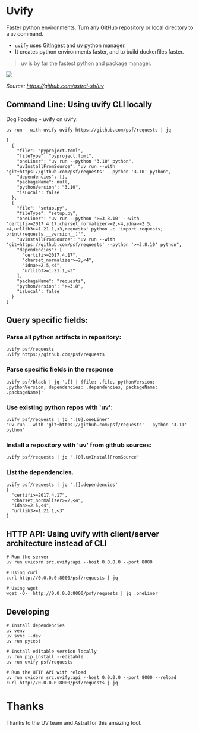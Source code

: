 # Uvify
Faster python environments. Turn any GitHub repository or local directory to a `uv` command.<br>
- `uvify` uses <a href="https://gitingest.com/">GitIngest</a> and <a href="https://github.com/astral-sh/uv">uv</a> python manager.
- It creates python environments faster, and to build dockerfiles faster.

> uv is by far the fastest python and package manager. 
<img src="assets/image.png">

<i>Source: https://github.com/astral-sh/uv</i>

## Command Line: Using uvify CLI locally
Dog Fooding - uvify on uvify: 
```shell
uv run --with uvify uvify https://github.com/psf/requests | jq

[
  {
    "file": "pyproject.toml",
    "fileType": "pyproject.toml",
    "oneLiner": "uv run --python '3.10' python",
    "uvInstallFromSource": "uv run --with 'git+https://github.com/psf/requests' --python '3.10' python",
    "dependencies": [],
    "packageName": null,
    "pythonVersion": "3.10",
    "isLocal": false
  },
  {
    "file": "setup.py",
    "fileType": "setup.py",
    "oneLiner": "uv run --python '>=3.8.10' --with 'certifi>=2017.4.17,charset_normalizer>=2,<4,idna>=2.5,<4,urllib3>=1.21.1,<3,requests' python -c 'import requests; print(requests.__version__)'",
    "uvInstallFromSource": "uv run --with 'git+https://github.com/psf/requests' --python '>=3.8.10' python",
    "dependencies": [
      "certifi>=2017.4.17",
      "charset_normalizer>=2,<4",
      "idna>=2.5,<4",
      "urllib3>=1.21.1,<3"
    ],
    "packageName": "requests",
    "pythonVersion": ">=3.8",
    "isLocal": false
  }
]
```

## Query specific fields:
### Parse all python artifacts in repository:
```
uvify psf/requests
uvify https://github.com/psf/requests
```

### Parse specific fields in the response
```
uvify psf/black | jq '.[] | {file: .file, pythonVersion: .pythonVersion, dependencies: .dependencies, packageName: .packageName}'
```

### Use existing python repos with 'uv':
```
uvify psf/requests | jq '.[0].oneLiner'
"uv run --with 'git+https://github.com/psf/requests' --python '3.11' python"
```
### Install a repository with 'uv' from github sources:
```
uvify psf/requests | jq '.[0].uvInstallFromSource'
```

### List the dependencies.
```
uvify psf/requests | jq '.[].dependencies'
[
  "certifi>=2017.4.17",
  "charset_normalizer>=2,<4",
  "idna>=2.5,<4",
  "urllib3>=1.21.1,<3"
]
```


## HTTP API: Using uvify with client/server architecture instead of CLI
```shell
# Run the server
uv run uvicorn src.uvify:api --host 0.0.0.0 --port 8000

# Using curl
curl http://0.0.0.0:8000/psf/requests | jq

# Using wget
wget -O-  http://0.0.0.0:8000/psf/requests | jq .oneLiner
```


## Developing
```shell
# Install dependencies
uv venv
uv sync --dev
uv run pytest

# Install editable version locally
uv run pip install --editable .
uv run uvify psf/requests

# Run the HTTP API with reload
uv run uvicorn src.uvify:api --host 0.0.0.0 --port 8000 --reload 
curl http://0.0.0.0:8000/psf/requests | jq
```

# Thanks 
Thanks to the UV team and Astral for this amazing tool.
